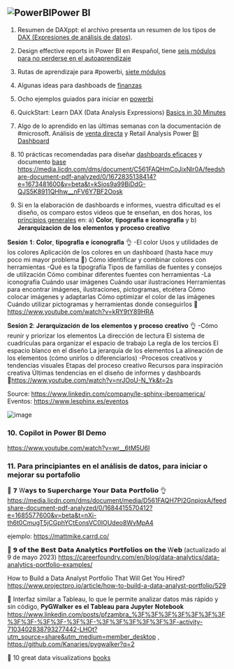 ## ![PowerBI](https://user-images.githubusercontent.com/82233779/204108116-2a27c514-e70b-4993-b58c-a22a2d4d40a1.PNG)Power BI

1. Resumen de DAXppt: el archivo presenta un resumen de los tipos de [DAX (Expresiones de análisis de datos)](https://learn.microsoft.com/es-es/dax/dax-overview).
   
2. Design effective reports in Power BI en #español, tiene [seis módulos para no perderse en el autoaprendizaje](https://learn.microsoft.com/es-es/users/heyrob/collections/o4dhk4z8xpr8q?source=docs)

3. Rutas de aprendizaje para #powerbi, [siete módulos](https://learn.microsoft.com/es-es/training/)  

4. Algunas ideas para dashboads de [finanzas](https://www.tableau.com/es-es/learn/articles/sales-dashboards-examples-and-templates) 

5. Ocho ejemplos guiados para iniciar en [powerbi](https://learn.microsoft.com/es-es/power-bi/create-reports/sample-datasets#explore-excel-samples-in-excel ) 

6. QuickStart: Learn DAX (Data Analysis Expressions) [Basics in 30 Minutes](https://support.microsoft.com/en-us/office/quickstart-learn-dax-basics-in-30-minutes-51744643-c2a5-436a-bdf6-c895762bec1a?omkt=en-us&ui=en-us&rs=en-us&ad=us) 

7. Algo de lo aprendido en las últimas semanas con la documentación de #microsoft. Análisis de [venta directa](https://learn.microsoft.com/es-es/power-bi/create-reports/sample-retail-analysis) y Retail Analysis Power [BI Dashboard](https://yodalearning.com/tutorials/retail-analysis-power-bi-dashboard/)  

8. 10 prácticas recomendadas para diseñar [dashboards eficaces](https://www.linkedin.com/pulse/10-pr%C3%A1cticas-recomendadas-para-dise%C3%B1ar-dashboards-eficaces-minolli/) y documento [base]() https://media.licdn.com/dms/document/C561FAQHmCoJixNlr0A/feedshare-document-pdf-analyzed/0/1672835138414?e=1673481600&v=beta&t=kSios9a99BiDdG-QJS5K8911QHhw__nFV6Y7BF2Oosk

9. Si en la elaboración de dashboards e informes, vuestra dificultad es el diseño, os comparo estos videos que te enseñan, en dos horas, los [principios generales](https://www.linkedin.com/posts/evelyn-ortiz_diseaeho-activity-7055345877455884288-EgBt?utm_source=share&utm_medium=member_desktop) en: a) 𝐂𝐨𝐥𝐨𝐫, 𝐭𝐢𝐩𝐨𝐠𝐫𝐚𝐟𝐢́𝐚 𝐞 𝐢𝐜𝐨𝐧𝐨𝐠𝐫𝐚𝐟𝐢́𝐚 y b) 𝐉𝐞𝐫𝐚𝐫𝐪𝐮𝐢𝐳𝐚𝐜𝐢𝐨́𝐧 𝐝𝐞 𝐥𝐨𝐬 𝐞𝐥𝐞𝐦𝐞𝐧𝐭𝐨𝐬 𝐲 𝐩𝐫𝐨𝐜𝐞𝐬𝐨 𝐜𝐫𝐞𝐚𝐭𝐢𝐯𝐨 

𝐒𝐞𝐬𝐢𝐨́𝐧 𝟏: 𝐂𝐨𝐥𝐨𝐫, 𝐭𝐢𝐩𝐨𝐠𝐫𝐚𝐟𝐢́𝐚 𝐞 𝐢𝐜𝐨𝐧𝐨𝐠𝐫𝐚𝐟𝐢́𝐚 👌
-El color
Usos y utilidades de los colores
Aplicación de los colores en un dashboard (hasta hace muy poco mi mayor problema 🤭)
Cómo identificar y combinar colores con herramientas
-Qué es la tipografía
Tipos de familias de fuentes y consejos de utilización
Cómo combinar diferentes fuentes con herramientas
-La iconografía
Cuándo usar imágenes
Cuándo usar ilustraciones
Herramientas para encontrar imágenes, ilustraciones, pictogramas, etcétera
Cómo colocar imágenes y adaptarlas
Cómo optimizar el color de las imágenes
Cuándo utilizar pictogramas y herramientas donde conseguirlos
🔗 https://www.youtube.com/watch?v=kRY9tY89HRA 

𝐒𝐞𝐬𝐢𝐨́𝐧 𝟐: 𝐉𝐞𝐫𝐚𝐫𝐪𝐮𝐢𝐳𝐚𝐜𝐢𝐨́𝐧 𝐝𝐞 𝐥𝐨𝐬 𝐞𝐥𝐞𝐦𝐞𝐧𝐭𝐨𝐬 𝐲 𝐩𝐫𝐨𝐜𝐞𝐬𝐨 𝐜𝐫𝐞𝐚𝐭𝐢𝐯𝐨 👌
-Cómo reunir y priorizar los elementos
La dirección de lectura
El sistema de cuadrículas para organizar el espacio de trabajo
La regla de los tercios
El espacio blanco en el diseño
La jerarquía de los elementos
La alineación de los elementos (cómo unirlos o diferenciarlos)
-Procesos creativos y tendencias visuales
Etapas del proceso creativo
Recursos para inspiración creativa
Últimas tendencias en el diseño de informes y dashboards
🔗https://www.youtube.com/watch?v=nrJOoU-N_Yk&t=2s

Source: https://www.linkedin.com/company/le-sphinx-iberoamerica/ 
Eventos: https://www.lesphinx.es/eventos

![image](https://user-images.githubusercontent.com/82233779/234268144-f889787c-10ef-4ce1-9697-5771646244d3.png)

### 10. Copilot in Power BI Demo
https://www.youtube.com/watch?v=wr__6tM5U6I 

### 11. Para principiantes en el análisis de datos, para iniciar o mejorar su portafolio

🍁 𝟳 W𝗮𝘆𝘀 𝘁𝗼 𝗦𝘂𝗽𝗲𝗿𝗰𝗵𝗮𝗿𝗴𝗲 𝗬𝗼𝘂𝗿 𝗗𝗮𝘁𝗮 𝗣𝗼𝗿𝘁𝗳𝗼𝗹𝗶𝗼  👌
https://media.licdn.com/dms/document/media/D561FAQH7PI2GnpjoxA/feedshare-document-pdf-analyzed/0/1684415570412?e=1685577600&v=beta&t=nXi-th6t0CmugT5jCGphYCtEonsVC0IOUdeo8WvMpA4

ejemplo: https://mattmike.carrd.co/  


🍂 𝟵 𝗼𝗳 𝘁𝗵𝗲 𝗕𝗲𝘀𝘁 𝗗𝗮𝘁𝗮 𝗔𝗻𝗮𝗹𝘆𝘁𝗶𝗰𝘀 𝗣𝗼𝗿𝘁𝗳𝗼𝗹𝗶𝗼𝘀 𝗼𝗻 𝘁𝗵𝗲 W𝗲𝗯
(actualizado al 9 de mayo 2023)
https://careerfoundry.com/en/blog/data-analytics/data-analytics-portfolio-examples/


How to Build a Data Analyst Portfolio That Will Get You Hired?
https://www.projectpro.io/article/how-to-build-a-data-analyst-portfolio/529


🍹 Interfaz similar a Tableau, lo que le permite analizar datos más rápido y sin código, 𝐏𝐲𝐆𝐖𝐚𝐥𝐤𝐞𝐫 𝐞𝐬 𝐞𝐥 𝐓𝐚𝐛𝐥𝐞𝐚𝐮 𝐩𝐚𝐫𝐚 𝐉𝐮𝐩𝐲𝐭𝐞𝐫 𝐍𝐨𝐭𝐞𝐛𝐨𝐨𝐤 https://www.linkedin.com/posts/pfzambra_%3F%3F%3F%3F%3F%3F%3F%3F%3F-%3F%3F-%3F%3F-%3F%3F%3F%3F%3F%3F-activity-7103402838793277442-LHOt?utm_source=share&utm_medium=member_desktop , https://github.com/Kanaries/pygwalker?q=2 

🍄 10 great data visualizations [books](https://www.linkedin.com/feed/update/urn:li:activity:7106622343518511104/?updateEntityUrn=urn%3Ali%3Afs_updateV2%3A%28urn%3Ali%3Aactivity%3A7106622343518511104%2CFEED_DETAIL%2CEMPTY%2CDEFAULT%2Cfalse%29)  

